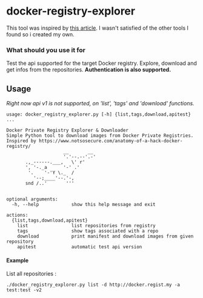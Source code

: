 # docker-registry-explorer
This tool was inspired by [this article](https://www.notsosecure.com/anatomy-of-a-hack-docker-registry/).
I wasn't satisfied of the other tools I found so i created my own.

### What should you use it for
Test the api supported for the target Docker registry.
Explore, download and get infos from the repositories.
**Authentication is also supported.**

## Usage

*Right now api v1 is not supported, on 'list', 'tags' and 'download' functions.*

```shell
usage: docker_registry_explorer.py [-h] {list,tags,download,apitest} ...

Docker Private Registry Explorer & Downloader
Simple Python tool to download images from Docker Private Registries.
Inspired by https://www.notsosecure.com/anatomy-of-a-hack-docker-registry/
                     __       __
                     '.'--.--'.-'
       .,_------.___,   \' r'
       ', '-._a      '-' .'
        '.    '-'Y \._  /
          '--;____'--.'-,
       snd /..'       '''
        

optional arguments:
  -h, --help            show this help message and exit

actions:
  {list,tags,download,apitest}
    list                list repositories from registry
    tags                show tags associated with a repo
    download            print manifest and download images from given repository
    apitest             automatic test api version

```

#### Example

List all repositories :
```shell
./docker_registry_explorer.py list -d http://docker.regist.my -a test:test -v2
```
